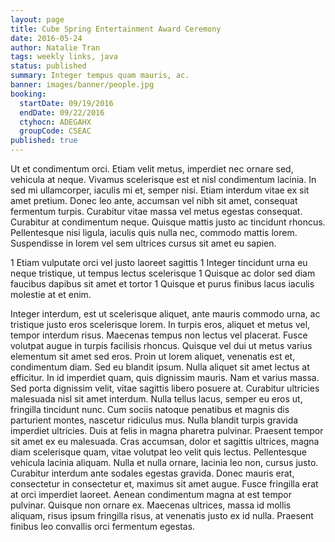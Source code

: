 ```yaml
---
layout: page
title: Cube Spring Entertainment Award Ceremony
date: 2016-05-24
author: Natalie Tran
tags: weekly links, java
status: published
summary: Integer tempus quam mauris, ac.
banner: images/banner/people.jpg
booking:
  startDate: 09/19/2016
  endDate: 09/22/2016
  ctyhocn: ADEGAHX
  groupCode: CSEAC
published: true
---
```

Ut et condimentum orci. Etiam velit metus, imperdiet nec ornare sed, vehicula at neque. Vivamus scelerisque est et nisl condimentum lacinia. In sed mi ullamcorper, iaculis mi et, semper nisi. Etiam interdum vitae ex sit amet pretium. Donec leo ante, accumsan vel nibh sit amet, consequat fermentum turpis. Curabitur vitae massa vel metus egestas consequat. Curabitur at condimentum neque. Quisque mattis justo ac tincidunt rhoncus. Pellentesque nisi ligula, iaculis quis nulla nec, commodo mattis lorem. Suspendisse in lorem vel sem ultrices cursus sit amet eu sapien.

1 Etiam vulputate orci vel justo laoreet sagittis
1 Integer tincidunt urna eu neque tristique, ut tempus lectus scelerisque
1 Quisque ac dolor sed diam faucibus dapibus sit amet et tortor
1 Quisque et purus finibus lacus iaculis molestie at et enim.

Integer interdum, est ut scelerisque aliquet, ante mauris commodo urna, ac tristique justo eros scelerisque lorem. In turpis eros, aliquet et metus vel, tempor interdum risus. Maecenas tempus non lectus vel placerat. Fusce volutpat augue in turpis facilisis rhoncus. Quisque vel dui ut metus varius elementum sit amet sed eros. Proin ut lorem aliquet, venenatis est et, condimentum diam. Sed eu blandit ipsum. Nulla aliquet sit amet lectus at efficitur. In id imperdiet quam, quis dignissim mauris. Nam et varius massa. Sed porta dignissim velit, vitae sagittis libero posuere at. Curabitur ultricies malesuada nisl sit amet interdum. Nulla tellus lacus, semper eu eros ut, fringilla tincidunt nunc. Cum sociis natoque penatibus et magnis dis parturient montes, nascetur ridiculus mus.
Nulla blandit turpis gravida imperdiet ultricies. Duis at felis in magna pharetra pulvinar. Praesent tempor sit amet ex eu malesuada. Cras accumsan, dolor et sagittis ultrices, magna diam scelerisque quam, vitae volutpat leo velit quis lectus. Pellentesque vehicula lacinia aliquam. Nulla et nulla ornare, lacinia leo non, cursus justo. Curabitur interdum ante sodales egestas gravida. Donec mauris erat, consectetur in consectetur et, maximus sit amet augue. Fusce fringilla erat at orci imperdiet laoreet. Aenean condimentum magna at est tempor pulvinar. Quisque non ornare ex. Maecenas ultrices, massa id mollis aliquam, risus ipsum fringilla risus, at venenatis justo ex id nulla. Praesent finibus leo convallis orci fermentum egestas.

